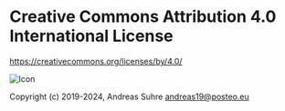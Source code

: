 # Creative Commons Attribution 4.0 International License

<https://creativecommons.org/licenses/by/4.0/>

![Icon](https://i.creativecommons.org/l/by/4.0/88x31.png)

Copyright (c) 2019-2024, Andreas Suhre <andreas19@posteo.eu>
